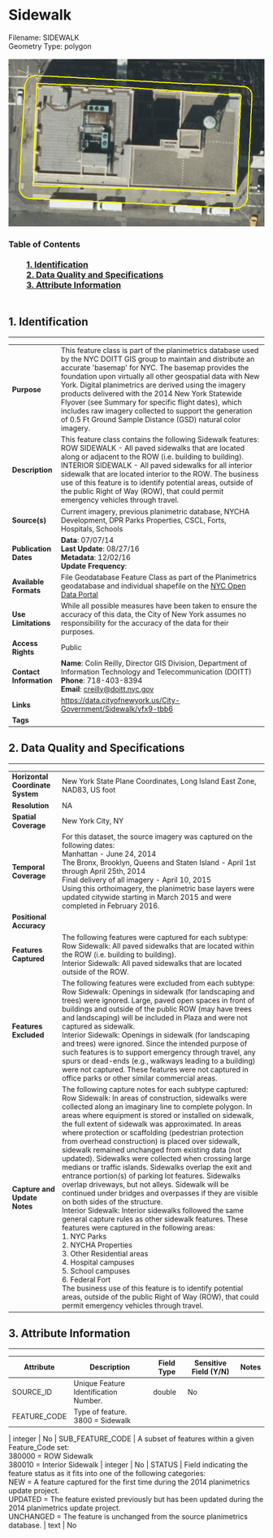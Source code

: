 # Sidewalk
Filename: SIDEWALK<br>Geometry Type: polygon<br><br>![image](https://github.com/CityOfNewYork/nyc-planimetrics/raw/master/Images/FeatureViews/Sidewalk_1.png)

### Table of Contents<br><br>&nbsp;&nbsp;&nbsp;&nbsp;&nbsp;&nbsp;&nbsp;&nbsp;&nbsp;[**1. Identification**](#1-identification)<br>&nbsp;&nbsp;&nbsp;&nbsp;&nbsp;&nbsp;&nbsp;&nbsp;&nbsp;[**2. Data Quality and Specifications**](#2-data-quality-and-specifications)<br>&nbsp;&nbsp;&nbsp;&nbsp;&nbsp;&nbsp;&nbsp;&nbsp;&nbsp;[**3. Attribute Information**](#3-attribute-information)<br><br>
## 1. Identification
---------------------------------------------
|     |     |
| --- | --- |
**Purpose** |This feature class is part of the planimetrics database used by the NYC DOITT GIS group to maintain and distribute an accurate 'basemap' for NYC. The basemap provides the foundation upon virtually all other geospatial data with New York. Digital planimetrics are derived using the imagery products delivered with the 2014 New York Statewide Flyover (see Summary for specific flight dates), which includes raw imagery collected to support the generation of 0.5 Ft Ground Sample Distance (GSD) natural color imagery. 
**Description** |This feature class contains the following Sidewalk features:<br>ROW SIDEWALK - All paved sidewalks that are located along or adjacent to the ROW (i.e. building to building).<br>INTERIOR SIDEWALK - All paved sidewalks for all interior sidewalk that are located interior to the ROW.  The business use of this feature is to identify potential areas, outside of the public Right of Way (ROW), that could permit emergency vehicles through travel.
**Source(s)** |Current imagery, previous planimetric database, NYCHA Development, DPR Parks Properties, CSCL, Forts, Hospitals, Schools
**Publication Dates** |**Data**: 07/07/14<br>**Last Update**: 08/27/16<br>**Metadata**: 12/02/16<br>**Update Frequency**: 
**Available Formats** |File Geodatabase Feature Class as part of the Planimetrics geodatabase and individual shapefile on the [NYC Open Data Portal](https://data.cityofnewyork.us/City-Government/Sidewalk/vfx9-tbb6)
**Use Limitations** |While all possible measures have been taken to ensure the accuracy of this data, the City of New York assumes no responsibility for the accuracy of the data for their purposes.
**Access Rights** |Public
**Contact Information** |**Name**: Colin Reilly, Director GIS Division, Department of Information Technology and Telecommunication (DOITT)<br>**Phone**: 718-403-8394<br>**Email**: creilly@doitt.nyc.gov
**Links** |https://data.cityofnewyork.us/City-Government/Sidewalk/vfx9-tbb6
**Tags** |
## 2. Data Quality and Specifications
---------------------------------------------
|     |     |
| --- | --- |
**Horizontal Coordinate System** |New York State Plane Coordinates, Long Island East Zone, NAD83, US foot
**Resolution** |NA
**Spatial Coverage** |New York City, NY
**Temporal Coverage** |For this dataset, the source imagery was captured on the following dates:<br>Manhattan - June 24, 2014<br>The Bronx, Brooklyn, Queens and Staten Island  - April 1st through April 25th, 2014<br>Final delivery of all imagery - April 10, 2015<br>Using this orthoimagery, the planimetric base layers were updated citywide starting in March 2015 and were completed in February 2016.
**Positional Accuracy** |
**Features Captured** |The following features were captured for each subtype: <br> Row Sidewalk: All paved sidewalks that are located within the ROW (i.e. building to building). <br> Interior Sidewalk: All paved sidewalks that are located outside of the ROW.
**Features Excluded** |The following features were excluded from each subtype: <br>Row Sidewalk: Openings in sidewalk (for landscaping and trees) were ignored. Large, paved open spaces in front of buildings and outside of the public ROW (may have trees and landscaping) will be included in Plaza and were not captured as sidewalk.<br>Interior Sidewalk: Openings in sidewalk (for landscaping and trees) were ignored. Since the intended purpose of such features is to support emergency through travel, any spurs or dead-ends (e.g., walkways leading to a building) were not captured. These features were not captured in office parks or other similar commercial areas.
**Capture and Update Notes** |The following capture notes for each subtype captured:<br>Row Sidewalk: In areas of construction, sidewalks were collected along an imaginary line to complete polygon. In areas where equipment is stored or installed on sidewalk, the full extent of sidewalk was approximated. In areas where protection or scaffolding (pedestrian protection from overhead construction) is placed over sidewalk, sidewalk remained unchanged from existing data (not updated). Sidewalks were collected when crossing large medians or traffic islands. Sidewalks overlap the exit and entrance portion(s) of parking lot features. Sidewalks overlap driveways, but not alleys. Sidewalk will be continued under bridges and overpasses if they are visible on both sides of the structure.<br>Interior Sidewalk: Interior sidewalks followed the same general capture rules as other sidewalk features. These features were captured in the following areas: <br>1. NYC Parks<br>2. NYCHA Properties<br>3. Other Residential areas<br>4. Hospital campuses<br>5. School campuses<br>6. Federal Fort<br>The business use of this feature is to identify potential areas, outside of the public Right of Way (ROW), that could permit emergency vehicles through travel.
## 3. Attribute Information
---------------------------------------------
| Attribute | Description | Field Type | Sensitive Field (Y/N) | Notes| 
|------------ | ------------- | -------- | ----------- | ----------|
| SOURCE_ID | Unique Feature Identification Number. | double | No
| FEATURE_CODE | Type of feature.<br>3800 = Sidewalk

 | integer | No
| SUB_FEATURE_CODE | A subset of features within a given Feature_Code set:<br>380000 = ROW Sidewalk<br>380010 = Interior Sidewalk
 | integer | No
| STATUS | Field indicating the feature status as it fits into one of the following categories:<br>NEW = A feature captured for the first time during the 2014 planimetrics update project.<br>UPDATED = The feature existed previously but has been updated during the 2014 planimetrics update project.<br>UNCHANGED = The feature is unchanged from the source planimetrics database. | text | No
